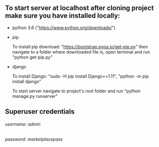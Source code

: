 ## To start server at localhost after cloning project make sure you have installed locally:
* python 3.6 ("https://www.python.org/downloads/")
* pip

    To install pip download: "https://bootstrap.pypa.io/get-pip.py" then navigate to a folder where downloaded file is, open terminal and run "python get-pip.py" 
* django

    To install Django: "sudo -H pip install Django==1.11", "python -m pip install django"

    To start server navigate to project's root folder and run "python manage.py runserver" 


## Superuser credentials
###### username: admin
###### password: marketplacepass

